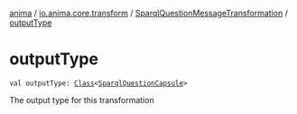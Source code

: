 [anima](../../index.md) / [io.anima.core.transform](../index.md) / [SparqlQuestionMessageTransformation](index.md) / [outputType](./output-type.md)

# outputType

`val outputType: `[`Class`](https://docs.oracle.com/javase/6/docs/api/java/lang/Class.html)`<`[`SparqlQuestionCapsule`](../-sparql-question-capsule/index.md)`>`

The output type for this transformation

